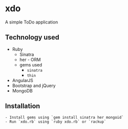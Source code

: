# xdo
A simple ToDo application

## Technology used
  - Ruby
    - Sinatra
    - her - ORM
    - gems used
      - `sinatra`
      - `thin`
  - AngularJS
  - Bootstrap and jQuery
  - MongoDB


  ## Installation
    - Install gems using `gem install sinatra her mongoid`
    - Run `xdo.rb` using `ruby xdo.rb` or `rackup`
